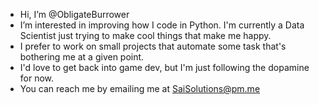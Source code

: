 - Hi, I’m @ObligateBurrower
- I’m interested in improving how I code in Python. I'm currently a Data Scientist just trying to make cool things that make me happy.
- I prefer to work on small projects that automate some task that's bothering me at a given point.
- I'd love to get back into game dev, but I'm just following the dopamine for now.
- You can reach me by emailing me at SaiSolutions@pm.me

<!---
ObligateBurrower/ObligateBurrower is a ✨ special ✨ repository because its `README.md` (this file) appears on your GitHub profile.
You can click the Preview link to take a look at your changes.
--->
